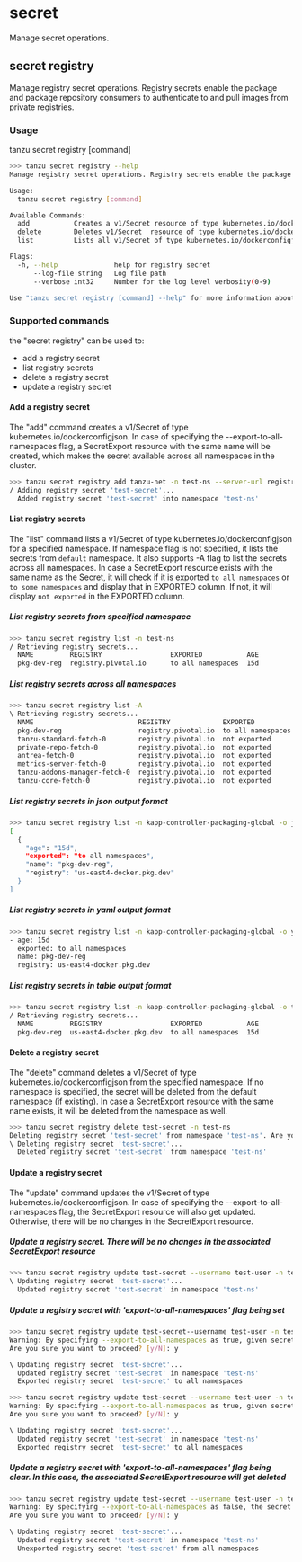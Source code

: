# secret

Manage secret operations.

## secret registry

Manage registry secret operations. Registry secrets enable the package and package repository consumers to authenticate to and pull images from private registries.

### Usage

tanzu secret registry [command]

```sh
>>> tanzu secret registry --help
Manage registry secret operations. Registry secrets enable the package and package repository consumers to authenticate to and pull images from private registries.

Usage:
  tanzu secret registry [command]

Available Commands:
  add           Creates a v1/Secret resource of type kubernetes.io/dockerconfigjson
  delete        Deletes v1/Secret  resource of type kubernetes.io/dockerconfigjson and the associated SecretExport from the cluster
  list          Lists all v1/Secret of type kubernetes.io/dockerconfigjson and checks for the associated SecretExport with the same name

Flags:
  -h, --help              help for registry secret
      --log-file string   Log file path
      --verbose int32     Number for the log level verbosity(0-9)

Use "tanzu secret registry [command] --help" for more information about a command.
```

### Supported commands

the "secret registry" can be used to:

* add a registry secret
* list registry secrets
* delete a registry secret
* update a registry secret

#### Add a registry secret

   The "add" command creates a v1/Secret of type kubernetes.io/dockerconfigjson.
   In case of specifying the --export-to-all-namespaces flag, a SecretExport resource with the same name will be created, which makes the secret available across all namespaces in the cluster.

   ```sh
   >>> tanzu secret registry add tanzu-net -n test-ns --server-url registry.pivotal.io --username test-user --password-file pass-file --export-to-all-namespaces
   / Adding registry secret 'test-secret'...
     Added registry secret 'test-secret' into namespace 'test-ns'
   ```

#### List registry secrets

   The "list" command lists a v1/Secret of type kubernetes.io/dockerconfigjson for a specified namespace. If namespace flag is not specified, it lists the secrets from `default` namespace.
   It also supports -A flag to list the secrets across all namespaces.
   In case a SecretExport resource exists with the same name as the Secret, it will check if it is exported `to all namespaces` or `to some namespaces` and display that in EXPORTED column. If not, it will display `not exported` in the EXPORTED column.

##### List registry secrets from specified namespace

   ```sh
   >>> tanzu secret registry list -n test-ns
   / Retrieving registry secrets...
     NAME         REGISTRY                 EXPORTED           AGE
     pkg-dev-reg  registry.pivotal.io      to all namespaces  15d
   ```

##### List registry secrets across all namespaces

   ```sh
   >>> tanzu secret registry list -A
   \ Retrieving registry secrets...
     NAME                          REGISTRY             EXPORTED           AGE  NAMESPACE
     pkg-dev-reg                   registry.pivotal.io  to all namespaces  15d  test-ns
     tanzu-standard-fetch-0        registry.pivotal.io  not exported       15d  tanzu-package-repo-global
     private-repo-fetch-0          registry.pivotal.io  not exported       15d  test-ns
     antrea-fetch-0                registry.pivotal.io  not exported       15d  tkg-system
     metrics-server-fetch-0        registry.pivotal.io  not exported       15d  tkg-system
     tanzu-addons-manager-fetch-0  registry.pivotal.io  not exported       15d  tkg-system
     tanzu-core-fetch-0            registry.pivotal.io  not exported       15d  tkg-system
   ```

##### List registry secrets in json output format

   ```sh
   >>> tanzu secret registry list -n kapp-controller-packaging-global -o json
   [
     {
       "age": "15d",
       "exported": "to all namespaces",
       "name": "pkg-dev-reg",
       "registry": "us-east4-docker.pkg.dev"
     }
   ]
   ```

##### List registry secrets in yaml output format

   ```sh
   >>> tanzu secret registry list -n kapp-controller-packaging-global -o yaml
   - age: 15d
     exported: to all namespaces
     name: pkg-dev-reg
     registry: us-east4-docker.pkg.dev
   ```

##### List registry secrets in table output format

   ```sh
   >>> tanzu secret registry list -n kapp-controller-packaging-global -o table
   / Retrieving registry secrets...
     NAME         REGISTRY                 EXPORTED           AGE
     pkg-dev-reg  us-east4-docker.pkg.dev  to all namespaces  15d
   ```

#### Delete a registry secret

   The "delete" command deletes a v1/Secret of type kubernetes.io/dockerconfigjson from the specified namespace. If no namespace is specified, the secret will be deleted from the default namespace (if existing).
   In case a SecretExport resource with the same name exists, it will be deleted from the namespace as well.

   ```sh
   >>> tanzu secret registry delete test-secret -n test-ns
   Deleting registry secret 'test-secret' from namespace 'test-ns'. Are you sure? [y/N]: y
   \ Deleting registry secret 'test-secret'...
     Deleted registry secret 'test-secret' from namespace 'test-ns'
   ```

#### Update a registry secret

   The "update" command updates the v1/Secret of type kubernetes.io/dockerconfigjson.
   In case of specifying the --export-to-all-namespaces flag, the SecretExport resource will also get updated. Otherwise, there will be no changes in the SecretExport resource.

##### Update a registry secret. There will be no changes in the associated SecretExport resource

   ```sh
   >>> tanzu secret registry update test-secret --username test-user -n test-ns --password-env-var PASSENV
   \ Updating registry secret 'test-secret'...
     Updated registry secret 'test-secret' in namespace 'test-ns'
   ```

##### Update a registry secret with 'export-to-all-namespaces' flag being set

   ```sh
   >>> tanzu secret registry update test-secret--username test-user -n test-ns --password-env-var PASSENV --export-to-all-namespaces=true
   Warning: By specifying --export-to-all-namespaces as true, given secret contents will be available to ALL users in ALL namespaces. Please ensure that included registry credentials allow only read-only access to the registry with minimal necessary scope.
   Are you sure you want to proceed? [y/N]: y

   \ Updating registry secret 'test-secret'...
     Updated registry secret 'test-secret' in namespace 'test-ns'
     Exported registry secret 'test-secret' to all namespaces
   ```

   ```sh
   >>> tanzu secret registry update test-secret --username test-user -n test-ns --password-env-var PASSENV --export-to-all-namespaces
   Warning: By specifying --export-to-all-namespaces as true, given secret contents will be available to ALL users in ALL namespaces. Please ensure that included registry credentials allow only read-only access to the registry with minimal necessary scope.
   Are you sure you want to proceed? [y/N]: y

   \ Updating registry secret 'test-secret'...
     Updated registry secret 'test-secret' in namespace 'test-ns'
     Exported registry secret 'test-secret' to all namespaces
   ```

##### Update a registry secret with 'export-to-all-namespaces' flag being clear. In this case, the associated SecretExport resource will get deleted

   ```sh
   >>> tanzu secret registry update test-secret --username test-user -n test-ns --password-env-var PASSENV --export-to-all-namespaces=false
   Warning: By specifying --export-to-all-namespaces as false, the secret contents will get unexported from ALL namespaces in which it was previously available to.
   Are you sure you want to proceed? [y/N]: y

   \ Updating registry secret 'test-secret'...
     Updated registry secret 'test-secret' in namespace 'test-ns'
     Unexported registry secret 'test-secret' from all namespaces
   ```
